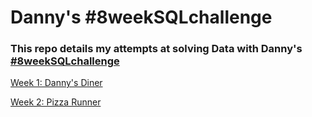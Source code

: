 # Danny's #8weekSQLchallenge

### This repo details my attempts at solving Data with Danny's [#8weekSQLchallenge](https://8weeksqlchallenge.com/)

[Week 1: Danny's Diner](https://github.com/Mubarakbabs/Danny-s-diner-Week1/blob/main/Week%201.md)

[Week 2: Pizza Runner](https://github.com/Mubarakbabs/Danny-s-diner-Week1/blob/main/Week%202.md)


